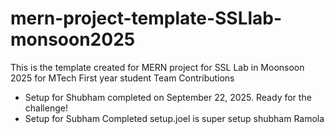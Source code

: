 # mern-project-template-SSLlab-monsoon2025
This is the template created for MERN project for SSL Lab in Moonsoon 2025 for MTech First year student 
Team Contributions
- Setup for Shubham completed on September 22, 2025. Ready for the challenge!
- Setup for Subham Completed
setup.joel is super
setup shubham Ramola
